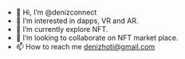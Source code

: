 - 👋 Hi, I’m @denizconnect
- 👀 I’m interested in dapps, VR and AR.
- 🌱 I’m currently explore NFT. 
- 💞️ I’m looking to collaborate on NFT market place.
- 📫 How to reach me denizhoti@gmail.com

<!---
denizconnect/denizconnect is a ✨ special ✨ repository because its `README.md` (this file) appears on your GitHub profile.
You can click the Preview link to take a look at your changes.
--->
